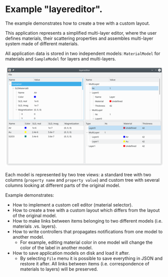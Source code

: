 # Example "layereditor".

The example demonstrates how to create a tree with a custom layout.

This application represents a simplified multi-layer editor, where the user
defines materials, their scattering properties and assembles multi-layer system
made of different materials.

All application data is stored in two independent models: `MaterialModel` for
materials and `SampleModel` for layers and multi-layers.

![layereditor](../../doc/assets/layereditor.png)

Each model is represented by two tree views: a standard tree with two columns
(`property name` and `property value`) and custom tree with several columns
looking at different parts of the original model.

Example demonstrates:

+ How to implement a custom cell editor (material selector).
+ How to create a tree with a custom layout which differs from the layout of the
  original model.
+ How to make links between items belonging to two different models (i.e.
  materials .vs. layers).
+ How to write controllers that propagates notifications from one model to
  another model.
  +  For example, editing material color in one model will change the color of
     the label in another model.
+ How to save application models on disk and load it after.
  + By selecting `File` menu it is possible to save everything in JSON and
    restore it after. All links between items (i.e. correspondence of materials
    to layers) will be preserved.
  


